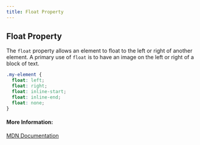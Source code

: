 ```yaml
---
title: Float Property
---
```


## Float Property

The `float` property allows an element to float to the left or right of another element. A primary use of `float` is to have an image on the left or right of a block of text.

```css
.my-element {
  float: left;
  float: right;
  float: inline-start;
  float: inline-end;
  float: none;
}
```

#### More Information:

[MDN Documentation](https://developer.mozilla.org/en-US/docs/Web/CSS/float)
